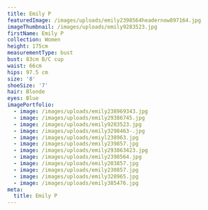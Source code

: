 ```yaml
---
title: Emily P
featuredImage: /images/uploads/emily2398564headernow897164.jpg
imageThumbnail: /images/uploads/emily9283523.jpg
firstName: Emily P
collection: Women
height: 175cm
measurementType: bust
bust: 83cm B/C cup
waist: 66cm
hips: 97.5 cm
size: '8'
shoeSize: '7'
hair: Blonde
eyes: Blue
imagePortfolio:
  - image: /images/uploads/emily238969343.jpg
  - image: /images/uploads/emily29386745.jpg
  - image: /images/uploads/emily9283523.jpg
  - image: /images/uploads/emily3298463-.jpg
  - image: /images/uploads/emiyl238963.jpg
  - image: /images/uploads/emily239857.jpg
  - image: /images/uploads/emily293863423.jpg
  - image: /images/uploads/emily2398564.jpg
  - image: /images/uploads/emily203857.jpg
  - image: /images/uploads/emily230857.jpg
  - image: /images/uploads/emily328965.jpg
  - image: /images/uploads/emily385476.jpg
meta:
  title: Emily P
---
```


